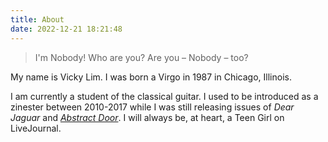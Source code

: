 ```yaml
---
title: About
date: 2022-12-21 18:21:48
---
```


> I'm Nobody! Who are you?
Are you – Nobody – too?

My name is Vicky Lim. I was born a Virgo in 1987 in Chicago, Illinois.

I am currently a student of the classical guitar. I used to be introduced as a zinester between 2010-2017 while I was still releasing issues of _Dear Jaguar_ and [_Abstract Door_](https://vickylim.com/abstract-door-zine). I will always be, at heart, a Teen Girl on LiveJournal.

